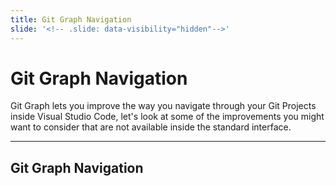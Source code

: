 ```yaml
---
title: Git Graph Navigation
slide: '<!-- .slide: data-visibility="hidden"-->'
---
```


<!-- .slide: data-state="layout-title" class="bg-dark"-->

# Git Graph Navigation

> >

Git Graph lets you improve the way you navigate through your Git Projects inside Visual Studio Code, let's look at some of the improvements you might want to consider that are not available inside the standard interface.

---
## Git Graph Navigation

> >

